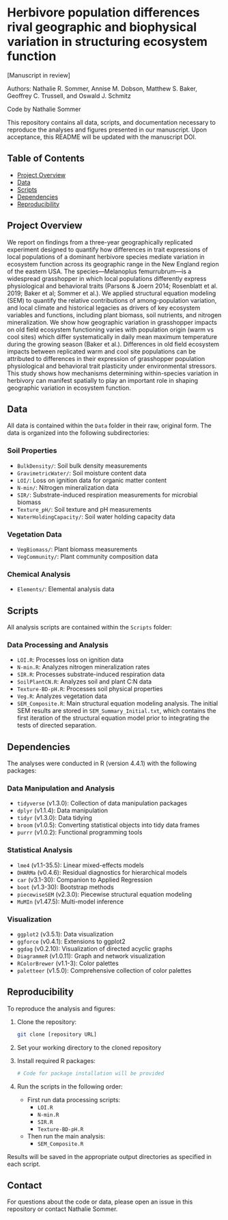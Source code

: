 # Herbivore population differences rival geographic and biophysical variation in structuring ecosystem function
[Manuscript in review]

Authors: Nathalie R. Sommer, Annise M. Dobson, Matthew S. Baker, Geoffrey C. Trussell, and Oswald J. Schmitz

Code by Nathalie Sommer

This repository contains all data, scripts, and documentation necessary to reproduce the analyses and figures presented in our manuscript. Upon acceptance, this README will be updated with the manuscript DOI.

## Table of Contents
- [Project Overview](#project-overview)
- [Data](#data)
- [Scripts](#scripts)
- [Dependencies](#dependencies)
- [Reproducibility](#reproducibility)

## Project Overview
We report on findings from a three-year geographically replicated experiment designed to quantify how differences in trait expressions of local populations of a dominant herbivore species mediate variation in ecosystem function across its geographic range in the New England region of the eastern USA. The species—Melanoplus femurrubrum—is a widespread grasshopper in which local populations differently express physiological and behavioral traits (Parsons & Joern 2014; Rosenblatt et al. 2019; Baker et al; Sommer et al.). We applied structural equation modeling (SEM) to quantify the relative contributions of among-population variation, and local climate and historical legacies as drivers of key ecosystem variables and functions, including plant biomass, soil nutrients, and nitrogen mineralization. We show how geographic variation in grasshopper impacts on old field ecosystem functioning varies with population origin (warm vs cool sites) which differ systematically in daily mean maximum temperature during the growing season (Baker et al.). Differences in old field ecosystem impacts between replicated warm and cool site populations can be attributed to differences in their expression of grasshopper population physiological and behavioral trait plasticity under environmental stressors. This study shows how mechanisms determining within-species variation in herbivory can manifest spatially to play an important role in shaping geographic variation in ecosystem function.

## Data
All data is contained within the `Data` folder in their raw, original form. The data is organized into the following subdirectories:

### Soil Properties
- `BulkDensity/`: Soil bulk density measurements
- `GravimetricWater/`: Soil moisture content data
- `LOI/`: Loss on ignition data for organic matter content
- `N-min/`: Nitrogen mineralization data
- `SIR/`: Substrate-induced respiration measurements for microbial biomass
- `Texture_pH/`: Soil texture and pH measurements
- `WaterHoldingCapacity/`: Soil water holding capacity data

### Vegetation Data
- `VegBiomass/`: Plant biomass measurements
- `VegCommunity/`: Plant community composition data

### Chemical Analysis
- `Elements/`: Elemental analysis data

## Scripts
All analysis scripts are contained within the `Scripts` folder:

### Data Processing and Analysis
- `LOI.R`: Processes loss on ignition data
- `N-min.R`: Analyzes nitrogen mineralization rates
- `SIR.R`: Processes substrate-induced respiration data
- `SoilPlantCN.R`: Analyzes soil and plant C:N data
- `Texture-BD-pH.R`: Processes soil physical properties
- `Veg.R`: Analyzes vegetation data
- `SEM_Composite.R`: Main structural equation modeling analysis. The initial SEM results are stored in `SEM_Summary_Initial.txt`, which contains the first iteration of the structural equation model prior to integrating the tests of directed separation.

## Dependencies
The analyses were conducted in R (version 4.4.1) with the following packages:

### Data Manipulation and Analysis
- `tidyverse` (v1.3.0): Collection of data manipulation packages
- `dplyr` (v1.1.4): Data manipulation
- `tidyr` (v1.3.0): Data tidying
- `broom` (v1.0.5): Converting statistical objects into tidy data frames
- `purrr` (v1.0.2): Functional programming tools

### Statistical Analysis
- `lme4` (v1.1-35.5): Linear mixed-effects models
- `DHARMa` (v0.4.6): Residual diagnostics for hierarchical models
- `car` (v3.1-30): Companion to Applied Regression
- `boot` (v1.3-30): Bootstrap methods
- `piecewiseSEM` (v2.3.0): Piecewise structural equation modeling
- `MuMIn` (v1.47.5): Multi-model inference

### Visualization
- `ggplot2` (v3.5.1): Data visualization
- `ggforce` (v0.4.1): Extensions to ggplot2
- `ggdag` (v0.2.10): Visualization of directed acyclic graphs
- `DiagrammeR` (v1.0.11): Graph and network visualization
- `RColorBrewer` (v1.1-3): Color palettes
- `paletteer` (v1.5.0): Comprehensive collection of color palettes

## Reproducibility
To reproduce the analysis and figures:

1. Clone the repository:
   ```bash
   git clone [repository URL]
   ```

2. Set your working directory to the cloned repository

3. Install required R packages:
   ```R
   # Code for package installation will be provided
   ```

4. Run the scripts in the following order:
   - First run data processing scripts:
     - `LOI.R`
     - `N-min.R`
     - `SIR.R`
     - `Texture-BD-pH.R`
   - Then run the main analysis:
     - `SEM_Composite.R`

Results will be saved in the appropriate output directories as specified in each script.

## Contact
For questions about the code or data, please open an issue in this repository or contact Nathalie Sommer.

